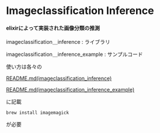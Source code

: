 # Imageclassification Inference

#### elixirによって実装された画像分類の推測

imageclassification＿inference : ライブラリ

imageclassification＿inference_example : サンプルコード

使い方は各々の

[README.md(imageclassification_inference)](https://github.com/kamiyakenta/extensor_imageclassification_inference/tree/master/imageclassification_inference#imageclassificationinference)

[README.md(imageclassification_inference_example)](https://github.com/kamiyakenta/extensor_imageclassification_inference/tree/master/imageclassification_inference_example#imageclassification-inference-example)

に記載

```
brew install imagemagick
```
が必要

